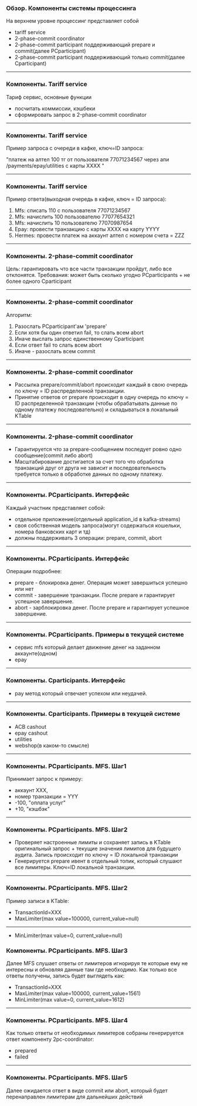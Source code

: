 ### Обзор. Компоненты системы процессинга

На верхнем уровне процессинг представляет собой

- tariff service
- 2-phase-commit coordinator
- 2-phase-commit participant поддерживающий prepare и commit(далее PCparticipant)
- 2-phase-commit participant поддерживающий только commit(далее Cparticipant)

---

### Компоненты. Tariff service

Тариф сервис, основные функции
- посчитать коммиссии, кэшбеки
- сформировать запрос в 2-phase-commit coordinator


---

### Компоненты. Tariff service

Пример запроса с очереди в кафке, ключ=ID запроса:

"платеж на алтел 100 тг от пользователя 77071234567 через апи /payments/epay/utilities с карты XXXX "

---

### Компоненты. Tariff service

Пример ответа(выходная очередь в кафке, ключ = ID запроса):

1. Mfs: списать 110 с пользователя 77071234567
2. Mfs: начислить 100 пользователю 77077654321
3. Mfs: начислить 10 пользователю 77070987654
4. Epay: провести транзакцию с карты XXXX на карту YYYY
5. Hermes: провести платеж на аккаунт алтел с номером счета = ZZZ

---

### Компоненты. 2-phase-commit coordinator

Цель: гарантировать что все части транзакции пройдут, либо все отклонятся.
Требования: может быть сколько угодно PCparticipants + не более одного Cparticipant

---

### Компоненты. 2-phase-commit coordinator

Алгоритм:

1. Разослать PCparticipant'ам 'prepare'
2. Если хотя бы один ответил fail, то слать всем abort
3. Иначе выслать запрос единственному Cparticipant
4. Если ответ fail то слать всем abort
5. Иначе - разослать всем commit


---

### Компоненты. 2-phase-commit coordinator

- Рассылка prepare/commit/abort происходит каждый в свою очередь по ключу = ID распределенной транзакции.
- Принятие ответов от prepare происходит в одну очередь по ключу = ID распределенной транзакции
(чтобы обрабатывать данные по одному платежу последовательно) и складываться в локальный KTable

---

### Компоненты. 2-phase-commit coordinator

- Гарантируется что за prepare-сообщением последует ровно одно сообщение(commit либо abort)
- Масштабирование достигается за счет того что обработка транзакций друг от друга не зависит и последовательность требуется только в обработке данных по одному платежу.

---

### Компоненты. PCparticipants. Интерфейс

Каждый участник представляет собой:

- отдельное приложение(отдельный application_id в kafka-streams)
- своя собственная модель запроса(могут содержаться кошельки, номера банковских карт и тд)
- должны поддерживать 3 операции: prepare, commit, abort

---

### Компоненты. PCparticipants. Интерфейс

Операции подробнее:

- prepare - блокировка денег. Операция может завершиться успешно или нет
- commit - завершение транзакции. После prepare и гарантирует успешное завершение.
- abort - зарблокировка денег. После prepare и гарантирует успешное завершение.

---

### Компоненты. PCparticipants. Примеры в текущей системе

- сервис mfs который делает движение денег на заданном аккаунте(одном)
- epay

---

### Компоненты. Cparticipants. Интерфейс

- pay метод который отвечает успехом или неудачей.

---

### Компоненты. Cparticipants. Примеры в текущей системе

- ACB cashout
- epay cashout
- utilities
- webshop(в каком-то смысле)

---

### Компоненты. PCparticipants. MFS. Шаг1

Принимает запрос к примеру:
- аккаунт XXX,
- номер транзакции = YYY
- -100, "оплата услуг"
- +10, "кэшбэк"

---

### Компоненты. PCparticipants. MFS. Шаг2

- Проверяет настроенные лимиты и сохраняет запись в KTable оригинальный запрос + текущие значения лимитов для будущего аудита.
Запись происходит по ключу = ID локальной транзакции
- Генерируется prepare ивент в отдельный топик, который слушают все лимитеры. Ключ=ID локальной транзакции.

---

### Компоненты. PCparticipants. MFS. Шаг2

Пример записи в KTable:
- TransactionId=XXX
- MaxLimiter(max value=100000, current_value=null)

---
- MinLimiter(max value=0, current_value=null)

### Компоненты. PCparticipants. MFS. Шаг3

Далее MFS слушает ответы от лимитеров игнорируя те которые ему не интересны и обновляя данные там где необходимо.
Как только все ответы получены, запись будет выглядеть как:

- TransactionId=XXX
- MaxLimiter(max value=100000, current_value=1561)
- MinLimiter(max value=0, current_value=1612)

---

### Компоненты. PCparticipants. MFS. Шаг4

Как только ответы от необходимых лимитеров собраны генерируется ответ компоненту 2pc-coordinator:
- prepared
- failed

---

### Компоненты. PCparticipants. MFS. Шаг5

Далее ожидается ответ в виде commit или abort, который будет перенаправлен лимитерам для дальнейших действий
